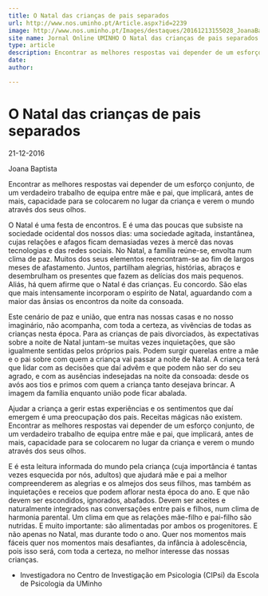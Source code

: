 ```yaml
---
title: O Natal das crianças de pais separados
url: http://www.nos.uminho.pt/Article.aspx?id=2239
image: http://www.nos.uminho.pt/Images/destaques/20161213155028_JoanaBaptistafotografiarecente2a.jpg
site name: Jornal Online UMINHO O Natal das crianças de pais separados
type: article
description: Encontrar as melhores respostas vai depender de um esforço conjunto, de um verdadeiro trabalho de equipa entre mãe e pai, que implicará, antes de mais, capacidade para se colocarem no lugar da criança e verem o mundo através dos seus olhos.
date: 
author: 

---
```

# O Natal das crianças de pais separados


21-12-2016

Joana Baptista

Encontrar as melhores respostas vai depender de um esforço conjunto, de um verdadeiro trabalho de equipa entre mãe e pai, que implicará, antes de mais, capacidade para se colocarem no lugar da criança e verem o mundo através dos seus olhos.

O Natal é uma festa de encontros. E é uma das poucas que subsiste na sociedade ocidental dos nossos dias: uma sociedade agitada, instantânea, cujas relações e afagos ficam demasiadas vezes à mercê das novas tecnologias e das redes sociais. No Natal, a família reúne-se, envolta num clima de paz. Muitos dos seus elementos reencontram-se ao fim de largos meses de afastamento. Juntos, partilham alegrias, histórias, abraços e desembrulham os presentes que fazem as delícias dos mais pequenos. Aliás, há quem afirme que o Natal é das crianças. Eu concordo. São elas que mais intensamente incorporam o espírito de Natal, aguardando com a maior das ânsias os encontros da noite da consoada.

Este cenário de paz e união, que entra nas nossas casas e no nosso imaginário, não acompanha, com toda a certeza, as vivências de todas as crianças nesta época. Para as crianças de pais divorciados, às expectativas sobre a noite de Natal juntam-se muitas vezes inquietações, que são igualmente sentidas pelos próprios pais. Podem surgir querelas entre a mãe e o pai sobre com quem a criança vai passar a noite de Natal. A criança terá que lidar com as decisões que daí advêm e que podem não ser do seu agrado, e com as ausências indesejadas na noite da consoada: desde os avós aos tios e primos com quem a criança tanto desejava brincar. A imagem da família enquanto união pode ficar abalada.

Ajudar a criança a gerir estas experiências e os sentimentos que daí emergem é uma preocupação dos pais. Receitas mágicas não existem. Encontrar as melhores respostas vai depender de um esforço conjunto, de um verdadeiro trabalho de equipa entre mãe e pai, que implicará, antes de mais, capacidade para se colocarem no lugar da criança e verem o mundo através dos seus olhos.

E é esta leitura informada do mundo pela criança (cuja importância é tantas vezes esquecida por nós, adultos) que ajudará mãe e pai a melhor compreenderem as alegrias e os almejos dos seus filhos, mas também as inquietações e receios que podem aflorar nesta época do ano. E que não devem ser escondidos, ignorados, abafados. Devem ser aceites e naturalmente integrados nas conversações entre pais e filhos, num clima de harmonia parental. Um clima em que as relações mãe-filho e pai-filho são nutridas. E muito importante: são alimentadas por ambos os progenitores. E não apenas no Natal, mas durante todo o ano. Quer nos momentos mais fáceis quer nos momentos mais desafiantes, da infância à adolescência, pois isso será, com toda a certeza, no melhor interesse das nossas crianças.

* Investigadora no Centro de Investigação em Psicologia (CIPsi) da Escola de Psicologia da UMinho

